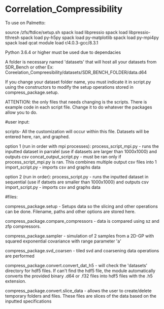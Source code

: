 # Correlation_Compressibility
To use on Palmetto:

source /zfs/ftdice/setup.sh 
spack load libpressio 
spack load libpressio-tthresh
spack load py-h5py
spack load py-matplotlib
spack load py-mpi4py
spack load qcat
module load r/4.0.3-gcc/8.3.1  

Python 3.6.4 or higher must be used due to dependacies

A folder is necessary named 'datasets' that will host all your datasets from SDR_Bench or other Ex: Coreelation_Compreesibility/datasets/SDR_BENCH_FOLDER/data.d64

If you change your dataset folder name, you must indicate it in script.py using the constructors to modify the setup operations stored in compress_package.setup.


ATTENTION: the only files that needs changing is the scripts. There is example code in each script file. Change it to do whatever the packages allow you to do.


#user input:

scripts- All the customization will occur within this file. Datasets will be entered here, ran, and graphed.

option 1 (run in order with mpi processes):
process_script_mpi.py - runs the inputted dataset in parralel (use if datasets are larger than 1000x1000) and outputs csv
concat_output_script.py - must be ran only if process_script_mpi.py is ran. This combines multiple output csv files into 1
import_script.py - imports csv and graphs data 

option 2 (run in order):
process_script.py - runs the inputted dataset in sequential (use if datsets are smaller than 1000x1000) and outputs csv
import_script.py - imports csv and graphs data 


#files:

compress_package.setup -  Setups data so the slicing and other operations can be done. Filename, paths and other options are stored here. 

compress_package.compare_compressors - data is compared using sz and zfp compressors.

compress_package.sampler - simulation of 2 samples from a 2D-GP with squared exponential covariance with range parameter 'a' 

compress_package.svd_coarsen - tiled svd and coarsening data operations are performed

compress_package.convert.convert_dat_h5 - will check the 'datasets' directory for hdf5 files. If can't find the hdf5 file, the module automatically converts the provided binary .d64 or .f32 files into hdf5 files with the .h5 extension.

compress_package.convert.slice_data - allows the user to create/delete temporary folders and files. These files are slices of the data based on the inputted specifications
 
